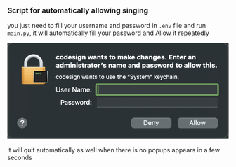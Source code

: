 ### Script for automatically allowing singing 

you just need to fill your username and password in `.env` file and run `main.py`, it will automatically fill your password and Allow it repeatedly

![box img](./box.png)

it will quit automatically as well when there is no popups appears in a few seconds

